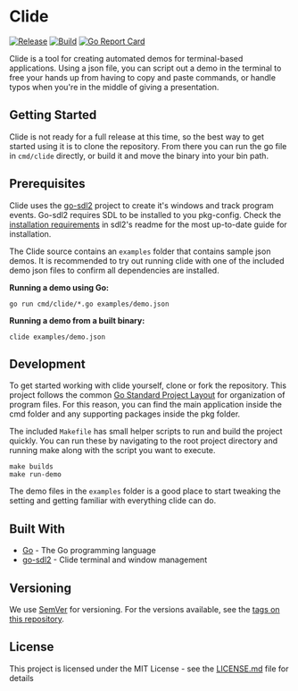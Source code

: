 # Clide
[![Release](https://img.shields.io/github/v/release/mattackard/Clide)](https://github.com/mattackard/Clide/releases)
[![Build](https://img.shields.io/github/workflow/status/mattackard/Clide/Clide)](https://github.com/mattackard/Clide/actions)
[![Go Report Card](https://goreportcard.com/badge/github.com/mattackard/Clide)](https://goreportcard.com/report/github.com/mattackard/Clide)

Clide is a tool for creating automated demos for terminal-based applications. Using a json file, you can script out a demo in the terminal to free your hands up from having to copy and paste commands, or handle typos when you're in the middle of giving a presentation.

## Getting Started

Clide is not ready for a full release at this time, so the best way to get started using it is to clone the repository. From there you can run the go file in `cmd/clide` directly, or build it and move the binary into your bin path.

## Prerequisites

Clide uses the [go-sdl2](https://github.com/veandco/go-sdl2) project to create it's windows and track program events. Go-sdl2 requires SDL to be installed to you pkg-config. Check the [installation requirements](https://github.com/veandco/go-sdl2#requirements) in sdl2's readme for the most up-to-date guide for installation.

The Clide source contains an `examples` folder that contains sample json demos. It is recommended to try out running clide with one of the included demo json files to confirm all dependencies are installed.

**Running a demo using Go:**

`go run cmd/clide/*.go examples/demo.json`

**Running a demo from a built binary:**

`clide examples/demo.json`

## Development

To get started working with clide yourself, clone or fork the repository. This project follows the common [Go Standard Project Layout](https://github.com/golang-standards/project-layout) for organization of program files. For this reason, you can find the main application inside the cmd folder and any supporting packages inside the pkg folder. 

The included `Makefile` has small helper scripts to run and build the project quickly. You can run these by navigating to the root project directory and running make along with the script you want to execute.

```
make builds
make run-demo
```

The demo files in the `examples` folder is a good place to start tweaking the setting and getting familiar with everything clide can do.

## Built With

* [Go](http://golang.org) - The Go programming language
* [go-sdl2](github.com/veandco/go-sdl2) - Clide terminal and window management

## Versioning

We use [SemVer](http://semver.org/) for versioning. For the versions available, see the [tags on this repository](https://github.com/mattackard/Clide/tags). 

## License

This project is licensed under the MIT License - see the [LICENSE.md](LICENSE.md) file for details
